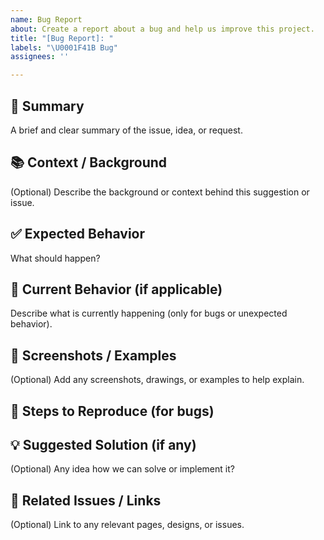 ```yaml
---
name: Bug Report
about: Create a report about a bug and help us improve this project.
title: "[Bug Report]: "
labels: "\U0001F41B Bug"
assignees: ''

---
```


## 🎯 Summary
A brief and clear summary of the issue, idea, or request.


## 📚 Context / Background
(Optional) Describe the background or context behind this suggestion or issue.


## ✅ Expected Behavior
What should happen?


## 🐛 Current Behavior (if applicable)
Describe what is currently happening (only for bugs or unexpected behavior).


## 📸 Screenshots / Examples
(Optional) Add any screenshots, drawings, or examples to help explain.


## 🔁 Steps to Reproduce (for bugs)


## 💡 Suggested Solution (if any)
(Optional) Any idea how we can solve or implement it?


## 🧩 Related Issues / Links
(Optional) Link to any relevant pages, designs, or issues.
